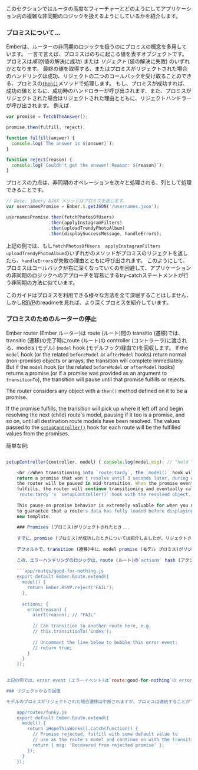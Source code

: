 このセクションではルータの高度なフィーチャーとどのようにしてアプリケーション内の複雑な非同期のロジックを扱えるようにしているかを紹介します。

### プロミスについて...

Emberは、ルーターの非同期のロジックを扱うのにプロミスの概念を多用しています。 一言で言えば、プロミスはのちに起こる値を表すオブジェクトです。 プロミスは*成功*(値の解決に成功) または *リジェクト* (値の解決に失敗) のいずれかとなります。 最終の値を取得する、またはプロミスがリジェクトされた場合のハンドリングは成功、リジェクトの二つのコールバックを受け取ることのできる、プロミスの[`then()`](http://emberjs.com/api/classes/RSVP.Promise.html#method_then)メソッドで処理します。 もし、プロミスが成功すれば、成功の値とともに、成功時のハンドロラーが呼び出されます、また、プロミスがリジェクトされた場合はリジェクトされた理由とともに、リジェクトハンドラーが呼び出されます。 例えば

```js
var promise = fetchTheAnswer();

promise.then(fulfill, reject);

function fulfill(answer) {
  console.log(`The answer is ${answer}`);
}

function reject(reason) {
  console.log(`Couldn't get the answer! Reason: ${reason}`);
}
```

プロミスの力点は、非同期のオペレーションを次々と処理される、列として処理できることです。

```js
// Note: jQuery AJAX メソッドはプロミスを返します。
var usernamesPromise = Ember.$.getJSON('/usernames.json');

usernamesPromise.then(fetchPhotosOfUsers)
                .then(applyInstagramFilters)
                .then(uploadTrendyPhotoAlbum)
                .then(displaySuccessMessage, handleErrors);
```

上記の例では、もし`fetchPhotosOfUsers`　`applyInstagramFilters`　`uploadTrendyPhotoAlbum`のいずれかのメソッドがプロミスのリジェクトを返したら、`handleErrors`が失敗の理由とともに呼び出されます。 このようにして、プロミスはコールバックが右に深くなっていくのを回避して、アプリケーションの非同期のロジックへのアプローチを容易にするtry-catchステートメントが行う非同期の方法に似ています。

このガイドはプロミスを利用できる様々な方法を全て深堀することはしません、しかし[RSVP](https://github.com/tildeio/rsvp.js)のreadmeを見れば、より深くプロミスを紹介しています。

### プロミスのためのルーターの停止

Ember router (Ember ルーター)は route (ルート)間の transitio (遷移)では、transitio (遷移)の完了時にroute (ルート)の controller (コントラーラ)に渡される、models (モデル) (`model` hook (モデルフック)経由で)を回収します。 If the `model` hook (or the related `beforeModel` or `afterModel` hooks) return normal (non-promise) objects or arrays, the transition will complete immediately. But if the `model` hook (or the related `beforeModel` or `afterModel` hooks) returns a promise (or if a promise was provided as an argument to `transitionTo`), the transition will pause until that promise fulfills or rejects.

The router considers any object with a `then()` method defined on it to be a promise.

If the promise fulfills, the transition will pick up where it left off and begin resolving the next (child) route's model, pausing if it too is a promise, and so on, until all destination route models have been resolved. The values passed to the [`setupController()`](http://emberjs.com/api/classes/Ember.Route.html#method_setupController) hook for each route will be the fulfilled values from the promises.

簡単な例:

```app/routes/tardy.js export default Ember.Route.extend({ model() { return new Ember.RSVP.Promise(function(resolve) { Ember.run.later(function() { resolve({ msg: 'Hold Your Horses' }); }, 3000); }); },

setupController(controller, model) { console.log(model.msg); // "Hold Your Horses" } });

    <br />When transitioning into `route:tardy`, the `model()` hook will be called and
    return a promise that won't resolve until 3 seconds later, during which time
    the router will be paused in mid-transition. When the promise eventually
    fulfills, the router will continue transitioning and eventually call
    `route:tardy`'s `setupController()` hook with the resolved object.
    
    This pause-on-promise behavior is extremely valuable for when you need
    to guarantee that a route's data has fully loaded before displaying a
    new template.
    
    ### Promises (プロミス)がリジェクトされたとき...
    
    すでに、promise (プロミス)が成功したときについては紹介しましたが、リジェクトされた場合はどうでしょうか？
    
    デフォルトで、transition (遷移)中に、model promise (モデル プロミス)がリジェクトされると、transition (遷移)は中止されます、新しく対象のroute templates (ルート テンプレート)が描画されることはありません、そしてコンソールにエラーが出力されます。
    
    この、エラーハンドリングのロジックは、route (ルート)の`actions` hash (アクションハッシュ)の`error` handler (エラーハンドラー)経由で設定できます。 プロミスが拒否すると、ルートで`error` イベントが発生しカスタムエラーハンドラーで処理しないがぎり、`route:application`'のデフォルトのエラーハンドラーまで遡ります、例:
    
    ```app/routes/good-for-nothing.js
    export default Ember.Route.extend({
      model() {
        return Ember.RSVP.reject("FAIL");
      },
    
      actions: {
        error(reason) {
          alert(reason); // "FAIL"
    
          // Can transition to another route here, e.g.
          // this.transitionTo('index');
    
          // Uncomment the line below to bubble this error event:
          // return true;
        }
      }
    });
    

上記の例では、error event (エラーイベント)は`route:good-for-nothing`の error handler (エラーハンドラー)で止まり、上昇していくのは止まります。 `route:application`まで、イベントの上昇を続けるにはerror handler (エラーハンドラー)からtrueを返すことで可能になります。

### リジェクトからの回復

モデルのプロミスがリジェクトされた場合遷移は中断されますが、プロミスは連結することができため、プロミスのリジェクトを`モデル`フック自身で受け取り、遷移を中断しない成功として遷移の中断が発生しないように成功に変換することができます。

    app/routes/funky.js
    export default Ember.Route.extend({
      model() {
        return iHopeThisWorks().catch(function() {
          // Promise rejected, fulfill with some default value to
          // use as the route's model and continue on with the transition
          return { msg: 'Recovered from rejected promise' };
        });
      }
    });